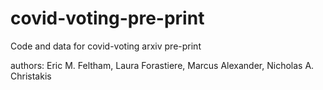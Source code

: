 # covid-voting-pre-print
Code and data for covid-voting arxiv pre-print

authors:
Eric M. Feltham, Laura Forastiere, Marcus Alexander, Nicholas A. Christakis

